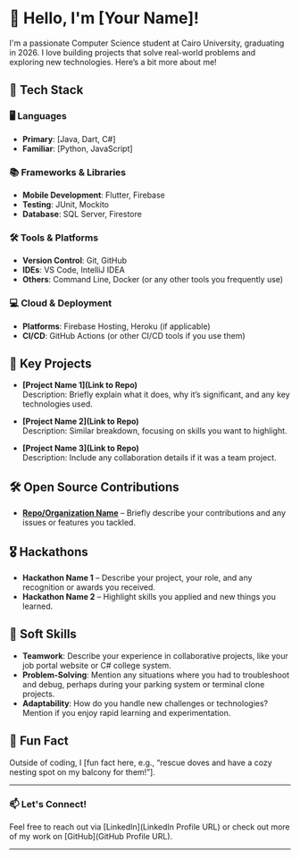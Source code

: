 # 👋 Hello, I'm [Your Name]!

I'm a passionate Computer Science student at Cairo University, graduating in 2026. I love building projects that solve real-world problems and exploring new technologies. Here’s a bit more about me!

## 🚀 Tech Stack

### 🖥️ Languages
- **Primary**: [Java, Dart, C#]
- **Familiar**: [Python, JavaScript]

### 📚 Frameworks & Libraries
- **Mobile Development**: Flutter, Firebase
- **Testing**: JUnit, Mockito
- **Database**: SQL Server, Firestore

### 🛠️ Tools & Platforms
- **Version Control**: Git, GitHub
- **IDEs**: VS Code, IntelliJ IDEA
- **Others**: Command Line, Docker (or any other tools you frequently use)

### 💻 Cloud & Deployment
- **Platforms**: Firebase Hosting, Heroku (if applicable)
- **CI/CD**: GitHub Actions (or other CI/CD tools if you use them)



## 🌟 Key Projects
- **[Project Name 1](Link to Repo)**  
  Description: Briefly explain what it does, why it’s significant, and any key technologies used.
  
- **[Project Name 2](Link to Repo)**  
  Description: Similar breakdown, focusing on skills you want to highlight.

- **[Project Name 3](Link to Repo)**  
  Description: Include any collaboration details if it was a team project.

## 🛠 Open Source Contributions
- **[Repo/Organization Name](Link)** – Briefly describe your contributions and any issues or features you tackled.

## 🎖 Hackathons
- **Hackathon Name 1** – Describe your project, your role, and any recognition or awards you received.
- **Hackathon Name 2** – Highlight skills you applied and new things you learned.

## 🌱 Soft Skills
- **Teamwork**: Describe your experience in collaborative projects, like your job portal website or C# college system.
- **Problem-Solving**: Mention any situations where you had to troubleshoot and debug, perhaps during your parking system or terminal clone projects.
- **Adaptability**: How do you handle new challenges or technologies? Mention if you enjoy rapid learning and experimentation.

## 🎉 Fun Fact
Outside of coding, I [fun fact here, e.g., “rescue doves and have a cozy nesting spot on my balcony for them!”].

---

### 📫 Let's Connect!
Feel free to reach out via [LinkedIn](LinkedIn Profile URL) or check out more of my work on [GitHub](GitHub Profile URL).

---

